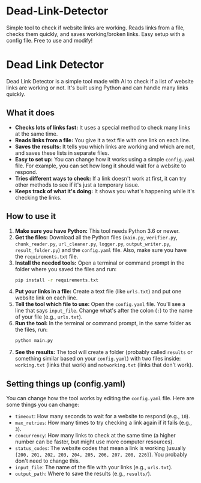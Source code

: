 # Dead-Link-Detector
Simple tool to check if website links are working. Reads links from a file, checks them quickly, and saves working/broken links. Easy setup with a config file. Free to use and modify!
# Dead Link Detector

Dead Link Detector is a simple tool made with AI to check if a list of website links are working or not. It's built using Python and can handle many links quickly.

## What it does

* **Checks lots of links fast:** It uses a special method to check many links at the same time.
* **Reads links from a file:** You give it a text file with one link on each line.
* **Saves the results:** It tells you which links are working and which are not, and saves these lists in separate files.
* **Easy to set up:** You can change how it works using a simple `config.yaml` file. For example, you can set how long it should wait for a website to respond.
* **Tries different ways to check:** If a link doesn't work at first, it can try other methods to see if it's just a temporary issue.
* **Keeps track of what it's doing:** It shows you what's happening while it's checking the links.

## How to use it

1.  **Make sure you have Python:** This tool needs Python 3.6 or newer.
2.  **Get the files:** Download all the Python files (`main.py`, `verifier.py`, `chunk_reader.py`, `url_cleaner.py`, `logger.py`, `output_writer.py`, `result_folder.py`) and the `config.yaml` file. Also, make sure you have the `requirements.txt` file.
3.  **Install the needed tools:** Open a terminal or command prompt in the folder where you saved the files and run:
    ```bash
    pip install -r requirements.txt
    ```
4.  **Put your links in a file:** Create a text file (like `urls.txt`) and put one website link on each line.
5.  **Tell the tool which file to use:** Open the `config.yaml` file. You'll see a line that says `input_file`. Change what's after the colon (`:`) to the name of your file (e.g., `urls.txt`).
6.  **Run the tool:** In the terminal or command prompt, in the same folder as the files, run:
    ```bash
    python main.py
    ```
7.  **See the results:** The tool will create a folder (probably called `results` or something similar based on your `config.yaml`) with two files inside: `working.txt` (links that work) and `notworking.txt` (links that don't work).

## Setting things up (config.yaml)

You can change how the tool works by editing the `config.yaml` file. Here are some things you can change:

* `timeout`: How many seconds to wait for a website to respond (e.g., `10`).
* `max_retries`: How many times to try checking a link again if it fails (e.g., `3`).
* `concurrency`: How many links to check at the same time (a higher number can be faster, but might use more computer resources).
* `status_codes`: The website codes that mean a link is working (usually `[200, 201, 202, 203, 204, 205, 206, 207, 208, 226]`). You probably don't need to change this.
* `input_file`: The name of the file with your links (e.g., `urls.txt`).
* `output_path`: Where to save the results (e.g., `results/`).

